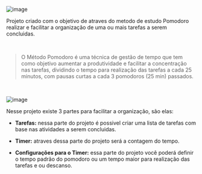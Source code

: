![image](https://user-images.githubusercontent.com/108581198/230051723-7975c5f9-cd5a-4910-9bbf-416626b9b331.png)

Projeto criado com o objetivo de atraves do metodo de estudo Pomodoro realizar e facilitar a organização de uma ou mais tarefas
a serem concluidas.

&nbsp;

> O Método Pomodoro é uma técnica de gestão de tempo que tem como objetivo aumentar a produtividade e facilitar a concentração nas tarefas, 
dividindo o tempo para realização das tarefas a cada 25 minutos, com pausas curtas a cada 3 pomodoros (25 min) passados.

&nbsp;

![image](https://user-images.githubusercontent.com/108581198/230058485-b04d5699-2e4d-4869-9437-a1dbf5725a99.png)


Nesse projeto existe 3 partes para facilitar a organização, são elas:


- **Tarefas:** 
nessa parte do projeto é possivel criar uma lista de tarefas com base nas atividades a serem concluidas.

- **Timer:**
atraves dessa parte do projeto será a contagem do tempo.

- **Configurações para o Timer:**
essa parte do projeto você poderá definir o tempo padrão do pomodoro ou um tempo maior para realização das tarefas e ou descanso.
